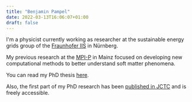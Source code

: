 ```yaml
---
title: "Benjamin Pampel"
date: 2022-03-13T16:06:07+01:00
draft: false
---
```


I'm a physicist currently working as researcher at the sustainable energy grids group of the [Fraunhofer IIS](https://www.iis.fraunhofer.de/) in Nürnberg.

My previous research at the [MPI-P](https://www.mpip-mainz.mpg.de/) in Mainz focused on developing new computational methods to better understand soft matter phenomena.

You can read my PhD thesis [here](https://keeper.mpdl.mpg.de/f/c4477cc598e841509d46/).

Also, the first part of my PhD research has been [published in JCTC]( https://doi.org/10.1021/acs.jctc.2c00197) and is freely accessible.
